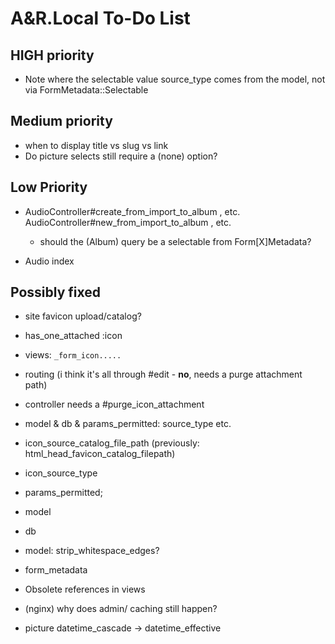 # A&R.Local To-Do List

## HIGH priority

  - Note where the selectable value source_type comes from the model, not via FormMetadata::Selectable

## Medium priority

  - when to display title vs slug vs link
  - Do picture selects still require a (none) option?

## Low Priority

  - AudioController#create_from_import_to_album , etc.
    AudioController#new_from_import_to_album , etc.
    - should the (Album) query be a selectable from Form[X]Metadata?

  - Audio index

## Possibly fixed

  + site favicon upload/catalog?
  + has_one_attached :icon
  + views: `_form_icon.....`
  + routing (i think it's all through #edit - **no**, needs a purge attachment path)
  + controller needs a #purge_icon_attachment

  + model & db & params_permitted: source_type etc.
  + icon_source_catalog_file_path (previously: html_head_favicon_catalog_filepath)
  + icon_source_type
  + params_permitted;
  + model
  + db

  + model: strip_whitespace_edges?
  + form_metadata
  + Obsolete references in views

  + (nginx) why does admin/ caching still happen?
  + picture datetime_cascade -> datetime_effective
